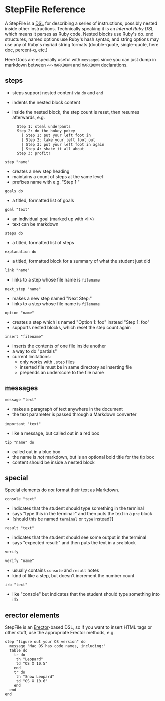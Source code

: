 # StepFile Reference

A StepFile is a [DSL](http://en.wikipedia.org/wiki/domain+specific+language) for describing a series of instructions, possibly nested inside other instructions. Technically speaking it is an _internal Ruby DSL_ which means it parses as Ruby code. Nested blocks use Ruby's do..end structures, named options use Ruby's hash syntax, and string options may use any of Ruby's myriad string formats (double-quote, single-quote, here doc, percent-q, etc.)

Here Docs are especially useful with `message`s since you can just dump in markdown between `<<-MARKDOWN` and `MARKDOWN` declarations.

## steps

- steps support nested content via `do` and `end`
- indents the nested block content
- inside the nested block, the step count is reset, then resumes afterwards, e.g.

        Step 1: steal underpants
        Step 2: do the hokey pokey
          | Step 1: put your left foot in
          | Step 2: take your left foot out
          | Step 3: put your left foot in again
          | Step 4: shake it all about
        Step 3: profit!

`step "name"`

- creates a new step heading
- maintains a count of steps at the same level
- prefixes name with e.g. "Step 1:"

`goals do`

- a titled, formatted list of goals

`goal "text"`

- an individual goal (marked up with \<li\>)
- text can be markdown

`steps do`

- a titled, formatted list of steps

`explanation do`

- a titled, formatted block for a summary of what the student just did

`link "name"`

- links to a step whose file name is `filename`

`next_step "name"`

- makes a new step named "Next Step:"
- links to a step whose file name is `filename`

`option "name"`

- creates a step which is named "Option 1: foo" instead "Step 1: foo"
- supports nested blocks, which reset the step count again

`insert "filename"`

- inserts the contents of one file inside another
- a way to do "partials"
- current limitations:
  - only works with `.step` files
  - inserted file must be in same directory as inserting file
  - prepends an underscore to the file name

## messages

`message "text"`

- makes a paragraph of text anywhere in the document
- the text parameter is passed through a Markdown converter

`important "text"`

- like a message, but called out in a red box

`tip "name" do`

- called out in a blue box
- the name is _not_ markdown, but is an optional bold title for the tip box
- content should be inside a nested block

## special

Special elements do _not_ format their text as Markdown.

`console "text"`

- indicates that the student should type something in the terminal
- says "type this in the terminal:" and then puts the text in a `pre` block
- [should this be named `terminal` or `type` instead?]

`result "text"`

- indicates that the student should see some output in the terminal
- says "expected result:" and then puts the text in a `pre` block

`verify`

`verify "name"`

- usually contains `console` and `result` notes
- kind of like a step, but doesn't increment the number count

`irb "text"`

- like "console" but indicates that the student should type something into irb

## erector elements

StepFile is an [Erector](https://github.com/erector/erector)-based DSL, so if you want to insert HTML tags or other stuff, use the appropriate Erector methods, e.g.

    step "figure out your OS version" do
      message "Mac OS has code names, including:"
      table do
        tr do
         th "Leopard"
         td "OS X 10.5"
        end
        tr do
         th "Snow Leopard"
         td "OS X 10.6"
        end
      end
    end
